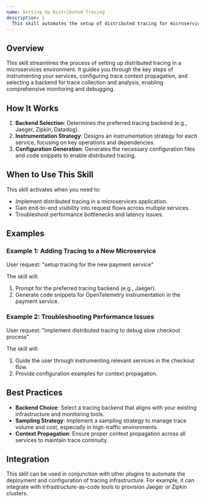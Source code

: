 ```yaml
---
name: Setting Up Distributed Tracing
description: |
  This skill automates the setup of distributed tracing for microservices. It helps developers implement end-to-end request visibility by configuring context propagation, span creation, trace collection, and analysis. Use this skill when the user requests to set up distributed tracing, implement observability, or troubleshoot performance issues in a microservices architecture. The skill is triggered by phrases such as "setup tracing", "implement distributed tracing", "configure opentelemetry", or "add observability to microservices".
---
```


## Overview

This skill streamlines the process of setting up distributed tracing in a microservices environment. It guides you through the key steps of instrumenting your services, configuring trace context propagation, and selecting a backend for trace collection and analysis, enabling comprehensive monitoring and debugging.

## How It Works

1. **Backend Selection**: Determines the preferred tracing backend (e.g., Jaeger, Zipkin, Datadog).
2. **Instrumentation Strategy**: Designs an instrumentation strategy for each service, focusing on key operations and dependencies.
3. **Configuration Generation**: Generates the necessary configuration files and code snippets to enable distributed tracing.

## When to Use This Skill

This skill activates when you need to:
- Implement distributed tracing in a microservices application.
- Gain end-to-end visibility into request flows across multiple services.
- Troubleshoot performance bottlenecks and latency issues.

## Examples

### Example 1: Adding Tracing to a New Microservice

User request: "setup tracing for the new payment service"

The skill will:
1. Prompt for the preferred tracing backend (e.g., Jaeger).
2. Generate code snippets for OpenTelemetry instrumentation in the payment service.

### Example 2: Troubleshooting Performance Issues

User request: "implement distributed tracing to debug slow checkout process"

The skill will:
1. Guide the user through instrumenting relevant services in the checkout flow.
2. Provide configuration examples for context propagation.

## Best Practices

- **Backend Choice**: Select a tracing backend that aligns with your existing infrastructure and monitoring tools.
- **Sampling Strategy**: Implement a sampling strategy to manage trace volume and cost, especially in high-traffic environments.
- **Context Propagation**: Ensure proper context propagation across all services to maintain trace continuity.

## Integration

This skill can be used in conjunction with other plugins to automate the deployment and configuration of tracing infrastructure. For example, it can integrate with infrastructure-as-code tools to provision Jaeger or Zipkin clusters.